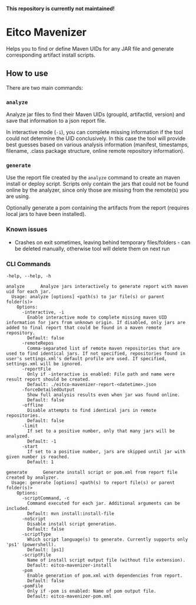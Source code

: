 **This repository is currently not maintained!**

# Eitco Mavenizer

Helps you to find or define Maven UIDs for any JAR file and generate corresponding artifact install scripts.

## How to use

There are two main commands:

### `analyze`
Analyze jar files to find their Maven UIDs (groupId, artifactId, version) and save that information to a json report file.

In interactive mode (`-i`), you can complete missing information if the tool could not determine the UID conclusively. In this case the tool will provide best guesses based on various analysis information (manifest, timestamps, filename, .class package structure, online remote repository information).
  
### `generate`

Use the report file created by the `analyze` command to create an maven install or deploy script. Scripts only contain the jars that could not be found online by the analyzer, since only those are missing from the remote(s) you are using.

Optionally generate a pom containing the artifacts from the report (requires local jars to have been installed).

### Known issues

* Crashes on exit sometimes, leaving behind temporary files/folders - can be deleted manually, otherwise tool will delete them on next run

### CLI Commands

```
-help, --help, -h

analyze      Analyze jars interactively to generate report with maven uid for each jar.
  Usage: analyze [options] <path(s) to jar file(s) or parent folder(s)>
    Options:
      -interactive, -i
        Enable interactive mode to complete missing maven UID information for jars from unknown origin. If disabled, only jars are added to final report that could be found in a maven remote repository.
        Default: false
      -remoteRepos
        Comma-separated list of remote maven repositories that are used to find identical jars. If not specified, repositories found in user's settings.xml's default profile are used. If specified, settings.xml will be ignored.
      -reportFile
        Only if -interactive is enabled: File path and name were result report should be created.
        Default: ./eitco-mavenizer-report-<datetime>.json
      -forceDetailedOutput
        Show full analysis results even when jar was found online.
        Default: false
      -offline
        Disable attempts to find identical jars in remote repositories.
        Default: false
      -limit
        If set to a positive number, only that many jars will be analyzed.
        Default: -1
      -start
        If set to a positive number, jars are skipped until jar with given number is reached.
        Default: 1

generate      Generate install script or pom.xml from report file created by analyzer.
  Usage: generate [options] <path(s) to report file(s) or parent folder(s)>
    Options:
      -scriptCommand, -c
        Command executed for each jar. Additional arguments can be included.
        Default: mvn install:install-file
      -noScript
        Disable install script generation.
        Default: false
      -scriptType
        Which script language(s) to generate. Currently supports only 'ps1' (powershell).
        Default: [ps1]
      -scriptFile
        Name of install script output file (without file extension).
        Default: eitco-mavenizer-install
      -pom
        Enable generation of pom.xml with dependencies from report.
        Default: false
      -pomFile
        Only if -pom is enabled: Name of pom output file.
        Default: eitco-mavenizer-pom.xml
```